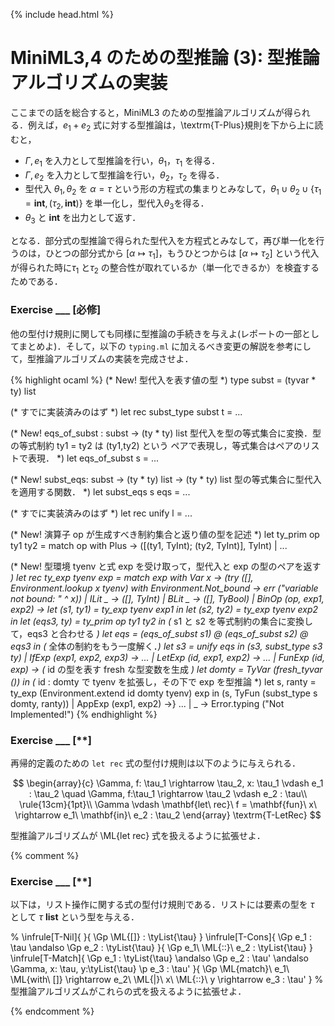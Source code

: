 {% include head.html %}

# MiniML3,4 のための型推論 (3): 型推論アルゴリズムの実装

ここまでの話を総合すると，MiniML3 のための型推論アルゴリズムが得られる．例えば，$e_1 + e_2$ 式に対する型推論は，\textrm{T-Plus}規則を下から上に読むと，

- $\Gamma, e_1$ を入力として型推論を行い，$\theta_1$，$\tau_1$ を得る．
- $\Gamma, e_2$ を入力として型推論を行い，$\theta_2$，$\tau_2$ を得る．
- 型代入 $\theta_1, \theta_2$ を $\alpha = \tau$ という形の方程式の集まりとみなして，$\theta_1 \cup \theta_2 \cup \{\tau_1 = \mathbf{int}, (\tau_2, \mathbf{int})\}$ を単一化し，型代入$\theta_3$を得る．
- $\theta_3$ と $\mathbf{int}$ を出力として返す．

となる．部分式の型推論で得られた型代入を方程式とみなして，再び単一化を行うのは，ひとつの部分式から $[\alpha \mapsto \tau_1]$，もうひとつからは $[\alpha \mapsto \tau_2]$ という代入が得られた時に$\tau_1$ と$\tau_2$ の整合性が取れているか（単一化できるか）を検査するためである．

### Exercise ___ [必修]
他の型付け規則に関しても同様に型推論の手続きを与えよ(レポートの一部としてまとめよ)．そして，以下の `typing.ml` に加えるべき変更の解説を参考にして，型推論アルゴリズムの実装を完成させよ．

{% highlight ocaml %}
(* New! 型代入を表す値の型 *)
type subst = (tyvar * ty) list

(* すでに実装済みのはず *)
let rec subst_type subst t = ...

(* New! eqs_of_subst : subst -> (ty * ty) list
   型代入を型の等式集合に変換．型の等式制約 ty1 = ty2 は (ty1,ty2) という
   ペアで表現し，等式集合はペアのリストで表現． *)
let eqs_of_subst s = ... 

(* New! 
   subst_eqs: subst -> (ty * ty) list -> (ty * ty) list
   型の等式集合に型代入を適用する関数． *)
let subst_eqs s eqs = ...

(* すでに実装済みのはず *)
let rec unify l = ... 

(* New! 演算子 op が生成すべき制約集合と返り値の型を記述 *)
let ty_prim op ty1 ty2 = match op with
    Plus -> ([(ty1, TyInt); (ty2, TyInt)], TyInt)
  | ...

(* New! 型環境 tyenv と式 exp を受け取って，型代入と exp の型のペアを返す *)
let rec ty_exp tyenv exp =
  match exp with
    Var x ->
     (try ([], Environment.lookup x tyenv) with
         Environment.Not_bound -> err ("variable not bound: " ^ x))
  | ILit _ -> ([], TyInt)
  | BLit _ -> ([], TyBool)
  | BinOp (op, exp1, exp2) ->
      let (s1, ty1) = ty_exp tyenv exp1 in
      let (s2, ty2) = ty_exp tyenv exp2 in
      let (eqs3, ty) = ty_prim op ty1 ty2 in
	  (* s1 と s2 を等式制約の集合に変換して，eqs3 と合わせる *)
      let eqs = (eqs_of_subst s1) @ (eqs_of_subst s2) @ eqs3 in
	  (* 全体の制約をもう一度解く．*)
      let s3 = unify eqs in (s3, subst_type s3 ty)
  | IfExp (exp1, exp2, exp3) -> ...
  | LetExp (id, exp1, exp2) -> ...
  | FunExp (id, exp) ->
      (* id の型を表す fresh な型変数を生成 *)
      let domty = TyVar (fresh_tyvar ()) in
	  (* id : domty で tyenv を拡張し，その下で exp を型推論 *)
      let s, ranty =
        ty_exp (Environment.extend id domty tyenv) exp in
        (s, TyFun (subst_type s domty, ranty))
  | AppExp (exp1, exp2) ->} ...
  | _ -> Error.typing ("Not Implemented!")
{% endhighlight %}

### Exercise ___ [**]
再帰的定義のための `let rec` 式の型付け規則は以下のように与えられる．

$$
\begin{array}{c}
\Gamma, f: \tau_1 \rightarrow \tau_2, x: \tau_1 \vdash e_1 : \tau_2 \quad
\Gamma, f:\tau_1 \rightarrow \tau_2 \vdash e_2 : \tau\\
\rule{13cm}{1pt}\\
\Gamma \vdash \mathbf{let\ rec}\ f = \mathbf{fun}\ x\ \rightarrow e_1\ \mathbf{in}\ e_2 : \tau_2
\end{array}
\textrm{T-LetRec}
$$

型推論アルゴリズムが \ML{let rec} 式を扱えるように拡張せよ．

{% comment %}

### Exercise ___ [**]

以下は，リスト操作に関する式の型付け規則である．リストには要素の型を
$\tau$ として $\tau\ \mathbf{list}$ という型を与える．

%
\infrule[T-Nil]{
}{
 \Gp \ML{[]} : \tyList{\tau}
}
\infrule[T-Cons]{
  \Gp e_1 : \tau \andalso
  \Gp e_2 : \tyList{\tau}
}{
  \Gp e_1\ \ML{::}\ e_2 : \tyList{\tau}
}
\infrule[T-Match]{
  \Gp e_1 : \tyList{\tau} \andalso
  \Gp e_2 : \tau' \andalso
  \Gamma, x: \tau, y:\tyList{\tau} \p e_3 : \tau'
}{
  \Gp \ML{match}\ e_1\ \ML{with\ []} \rightarrow e_2\ \ML{|}\ 
   x\ \ML{::}\ y \rightarrow e_3 : \tau'
}
%
型推論アルゴリズムがこれらの式を扱えるように拡張せよ．


{% endcomment %}
